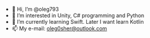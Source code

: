 - 👋 Hi, I’m @oleg793
- 👀 I’m interested in Unity, C# programming and Python
- 🌱 I’m currently learning Swift. Later I want learn Kotlin
- 📫 My e-mail: oleg0sher@outlook.com
